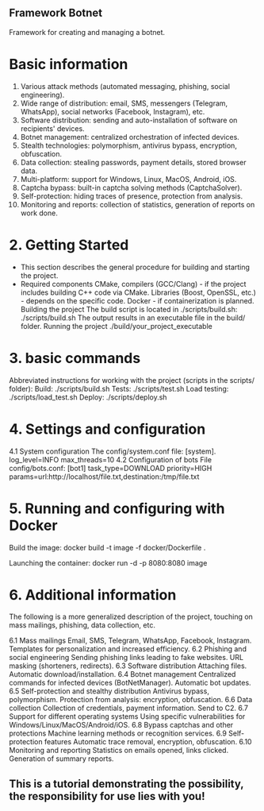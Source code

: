 ## Framework Botnet
Framework for creating and managing a botnet.

# Basic information
 1. Various attack methods (automated messaging, phishing, social engineering).
 2. Wide range of distribution: email, SMS, messengers (Telegram, WhatsApp), social networks (Facebook, Instagram), etc.
 3. Software distribution: sending and auto-installation of software on recipients' devices.
 4. Botnet management: centralized orchestration of infected devices.
 5. Stealth technologies: polymorphism, antivirus bypass, encryption, obfuscation.
 6. Data collection: stealing passwords, payment details, stored browser data.
 7. Multi-platform: support for Windows, Linux, MacOS, Android, iOS.
 8. Captcha bypass: built-in captcha solving methods (CaptchaSolver).
 9. Self-protection: hiding traces of presence, protection from analysis.
 10. Monitoring and reports: collection of statistics, generation of reports on work done.

# 2. Getting Started
- This section describes the general procedure for building and starting the project.
- Required components
CMake, compilers (GCC/Clang) - if the project includes building C++ code via CMake.
Libraries (Boost, OpenSSL, etc.) - depends on the specific code.
Docker - if containerization is planned.
Building the project
The build script is located in ./scripts/build.sh:
./scripts/build.sh
The output results in an executable file in the build/ folder.
Running the project
./build/your_project_executable
# 3. basic commands
Abbreviated instructions for working with the project (scripts in the scripts/ folder):
Build:
./scripts/build.sh
Tests:
./scripts/test.sh
Load testing:
./scripts/load_test.sh
Deploy:
./scripts/deploy.sh
# 4. Settings and configuration
4.1 System configuration
The config/system.conf file:
[system].
log_level=INFO
max_threads=10
4.2 Configuration of bots
File config/bots.conf:
[bot1]
task_type=DOWNLOAD
priority=HIGH
params=url:http://localhost/file.txt,destination:/tmp/file.txt
# 5. Running and configuring with Docker
Build the image:
docker build -t image -f docker/Dockerfile .

Launching the container:
docker run -d -p 8080:8080 image

# 6. Additional information
The following is a more generalized description of the project, touching on mass mailings, phishing, data collection, etc.

6.1 Mass mailings
Email, SMS, Telegram, WhatsApp, Facebook, Instagram.
Templates for personalization and increased efficiency.
6.2 Phishing and social engineering
Sending phishing links leading to fake websites.
URL masking (shorteners, redirects).
6.3 Software distribution
Attaching files.
Automatic download/installation.
6.4 Botnet management
Centralized commands for infected devices (BotNetManager).
Automatic bot updates.
6.5 Self-protection and stealthy distribution
Antivirus bypass, polymorphism.
Protection from analysis: encryption, obfuscation.
6.6 Data collection
Collection of credentials, payment information.
Send to C2.
6.7 Support for different operating systems
Using specific vulnerabilities for Windows/Linux/MacOS/Android/iOS.
6.8 Bypass captchas and other protections
Machine learning methods or recognition services.
6.9 Self-protection features
Automatic trace removal, encryption, obfuscation.
6.10 Monitoring and reporting
Statistics on emails opened, links clicked.
Generation of summary reports.

## This is a tutorial demonstrating the possibility, the responsibility for use lies with you!
